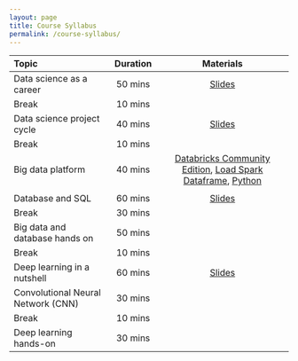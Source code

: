 ```yaml
---
layout: page
title: Course Syllabus
permalink: /course-syllabus/
---
```


| Topic | Duration | Materials |
| :--- | :---: | :---: |
| Data science as a career | 50 mins | [Slides]() |
| Break | 10 mins |  |
| Data science project cycle  | 40 mins | [Slides]()   |
| Break | 10 mins |  |
| Big data platform| 40 mins | [Databricks Community Edition](https://databricks.com/try-databricks), [Load Spark Dataframe](), [Python]()  |
|  |  |  |
| Database and SQL | 60 mins |[Slides]() |
| Break | 30 mins | |
| Big data and database hands on | 50 mins | |
| Break | 10 mins | |
| Deep learning in a nutshell  | 60 mins | [Slides]() |
| Convolutional Neural Network (CNN) | 30 mins | |
| Break | 10 mins |  |
| Deep learning hands-on | 30 mins | |